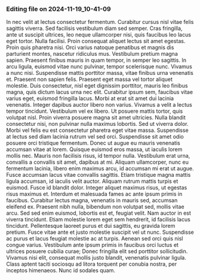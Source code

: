 

### Editing file on 2024-11-19_10-41-09

In nec velit at lectus consectetur fermentum. Curabitur cursus nisl vitae felis sagittis viverra. Sed facilisis vestibulum diam sed semper. Cras fringilla, ante ut suscipit ultrices, leo neque ullamcorper nisi, quis faucibus leo lacus eget tortor. Nulla facilisi. Proin consequat aliquet lectus sit amet egestas. Proin quis pharetra nisi. Orci varius natoque penatibus et magnis dis parturient montes, nascetur ridiculus mus. Vestibulum pretium magna sapien. Praesent finibus mauris in quam tempor, in semper leo sagittis. In arcu ligula, euismod vitae nunc pulvinar, tempor scelerisque nunc. Vivamus a nunc nisi. Suspendisse mattis porttitor massa, vitae finibus urna venenatis et. Praesent non sapien felis. Praesent eget massa vel tortor aliquet molestie.
Duis consectetur, nisl eget dignissim porttitor, mauris leo finibus magna, quis dictum lacus urna nec elit. Curabitur ipsum sem, faucibus vitae varius eget, euismod fringilla lacus. Morbi at erat sit amet dui lacinia venenatis. Integer dapibus auctor libero non varius. Vivamus a velit a lectus tempor tincidunt. Vestibulum vel ex libero. Ut posuere mattis tortor, quis volutpat nisl. Proin viverra posuere magna sit amet ultricies.
Nulla blandit consectetur nisi, non pulvinar nulla maximus lobortis. Sed ut viverra dolor. Morbi vel felis eu est consectetur pharetra eget vitae massa. Suspendisse at lectus sed diam lacinia rutrum vel sed orci. Suspendisse sit amet odio posuere orci tristique fermentum. Donec ut augue eu mauris venenatis accumsan vitae at lorem. Quisque euismod eros massa, ut iaculis lorem mollis nec. Mauris non facilisis risus, id tempor nulla. Vestibulum erat urna, convallis a convallis sit amet, dapibus at mi. Aliquam ullamcorper, nunc eu fermentum lacinia, libero enim maximus arcu, id accumsan mi erat ut augue. Fusce accumsan lacus vitae convallis sagittis. Etiam tristique magna mattis ligula accumsan, id iaculis velit auctor. Aliquam rutrum mattis turpis et euismod. Fusce id blandit dolor. Integer aliquet maximus risus, ut egestas risus maximus et.
Interdum et malesuada fames ac ante ipsum primis in faucibus. Curabitur lectus magna, venenatis in mauris sed, accumsan eleifend ex. Praesent nibh nulla, bibendum non volutpat sed, mollis vitae arcu. Sed sed enim euismod, lobortis est et, feugiat velit. Nam auctor in est viverra tincidunt. Etiam molestie lorem eget sem hendrerit, id facilisis lacus tincidunt. Pellentesque laoreet purus et dui sagittis, eu gravida lorem pretium. Fusce vitae ante et justo molestie suscipit vel ut nunc.
Suspendisse ac purus et lacus feugiat molestie ac at turpis. Aenean sed orci quis nisl congue varius. Vestibulum ante ipsum primis in faucibus orci luctus et ultrices posuere cubilia curae; Donec fringilla elit sed porttitor sollicitudin. Vivamus nisi elit, consequat mollis justo blandit, venenatis pulvinar ligula. Class aptent taciti sociosqu ad litora torquent per conubia nostra, per inceptos himenaeos. Nunc id sodales quam.


